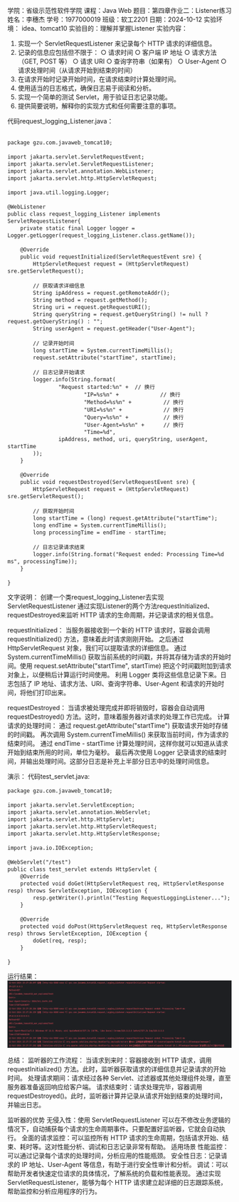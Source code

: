 学院：省级示范性软件学院
课程：Java Web
题目：第四章作业二：Listener练习
姓名：李穗杰
学号：1977000019
班级：软工2201
日期：2024-10-12
实验环境： idea、tomcat10
实验目的：理解并掌握Listener
实验内容：
1. 实现一个 ServletRequestListener 来记录每个 HTTP 请求的详细信息。
2. 记录的信息应包括但不限于：
    ○ 请求时间
    ○ 客户端 IP 地址
    ○ 请求方法（GET, POST 等）
    ○ 请求 URI
    ○ 查询字符串（如果有）
    ○ User-Agent
    ○ 请求处理时间（从请求开始到结束的时间）
3. 在请求开始时记录开始时间，在请求结束时计算处理时间。
4. 使用适当的日志格式，确保日志易于阅读和分析。
5. 实现一个简单的测试 Servlet，用于验证日志记录功能。
6. 提供简要说明，解释你的实现方式和任何需要注意的事项。

代码request_logging_Listener.java：

```

package gzu.com.javaweb_tomcat10;

import jakarta.servlet.ServletRequestEvent;
import jakarta.servlet.ServletRequestListener;
import jakarta.servlet.annotation.WebListener;
import jakarta.servlet.http.HttpServletRequest;

import java.util.logging.Logger;

@WebListener
public class request_logging_Listener implements ServletRequestListener{
    private static final Logger logger = Logger.getLogger(request_logging_Listener.class.getName());

    @Override
    public void requestInitialized(ServletRequestEvent sre) {
        HttpServletRequest request = (HttpServletRequest) sre.getServletRequest();
    
        // 获取请求详细信息
        String ipAddress = request.getRemoteAddr();
        String method = request.getMethod();
        String uri = request.getRequestURI();
        String queryString = request.getQueryString() != null ? request.getQueryString() : "";
        String userAgent = request.getHeader("User-Agent");
    
        // 记录开始时间
        long startTime = System.currentTimeMillis();
        request.setAttribute("startTime", startTime);
    
        // 日志记录开始请求
        logger.info(String.format(
                "Request started:%n" +  // 换行
                        "IP=%s%n" +             // 换行
                        "Method=%s%n" +          // 换行
                        "URI=%s%n" +             // 换行
                        "Query=%s%n" +           // 换行
                        "User-Agent=%s%n" +      // 换行
                        "Time=%d",
                ipAddress, method, uri, queryString, userAgent, startTime
        ));
    }
    
    @Override
    public void requestDestroyed(ServletRequestEvent sre) {
        HttpServletRequest request = (HttpServletRequest) sre.getServletRequest();
    
        // 获取开始时间
        long startTime = (long) request.getAttribute("startTime");
        long endTime = System.currentTimeMillis();
        long processingTime = endTime - startTime;
    
        // 日志记录请求结束
        logger.info(String.format("Request ended: Processing Time=%d ms", processingTime));
    }

}
```

文字说明：
创建一个类request_logging_Listener去实现ServletRequestListener
通过实现Listener的两个方法requestInitialized、requestDestroyed来监听 HTTP 请求的生命周期，并记录请求的相关信息。

requestInitialized：
当服务器接收到一个新的 HTTP 请求时，容器会调用 requestInitialized() 方法，意味着此时请求刚刚开始。
之后通过 HttpServletRequest 对象，我们可以提取请求的详细信息。
通过System.currentTimeMillis() 获取当前系统的时间戳，并将其存储为请求的开始时间。使用 request.setAttribute("startTime", startTime) 把这个时间戳附加到请求对象上，以便稍后计算运行时间使用。
利用 Logger 类将这些信息记录下来。日志包括了 IP 地址、请求方法、URI、查询字符串、User-Agent 和请求的开始时间，将他们打印出来。

requestDestroyed：
当请求被处理完成并即将销毁时，容器会自动调用 requestDestroyed() 方法。这时，意味着服务器对请求的处理工作已完成。
计算请求的处理时间：
通过 request.getAttribute("startTime") 获取请求开始时存储的时间戳。
再次调用 System.currentTimeMillis() 来获取当前时间，作为请求的结束时间。
通过 endTime - startTime 计算处理时间，这样你就可以知道从请求开始到结束所用的时间，单位为毫秒。
最后再次使用 Logger 记录请求的结束时间，并输出处理时间。这部分日志是补充上半部分日志中的处理时间信息。

演示：
代码test_servlet.java:

```
package gzu.com.javaweb_tomcat10;

import jakarta.servlet.ServletException;
import jakarta.servlet.annotation.WebServlet;
import jakarta.servlet.http.HttpServlet;
import jakarta.servlet.http.HttpServletRequest;
import jakarta.servlet.http.HttpServletResponse;

import java.io.IOException;

@WebServlet("/test")
public class test_servlet extends HttpServlet {
    @Override
    protected void doGet(HttpServletRequest req, HttpServletResponse resp) throws ServletException, IOException {
        resp.getWriter().println("Testing RequestLoggingListener...");
    }

    @Override
    protected void doPost(HttpServletRequest req, HttpServletResponse resp) throws ServletException, IOException {
        doGet(req, resp);
    }

}
```

运行结果：
![alt text](image.png)





总结：
监听器的工作流程：
当请求到来时：容器接收到 HTTP 请求，调用 requestInitialized() 方法。此时，监听器获取请求的详细信息并记录请求的开始时间。
处理请求期间：请求经过各种 Servlet、过滤器或其他处理组件处理，直至服务器准备返回响应给客户端。
请求结束时：请求处理完毕，容器调用 requestDestroyed()。此时，监听器计算并记录从请求开始到结束的处理时间，并输出日志。

监听器的优势
无侵入性：使用 ServletRequestListener 可以在不修改业务逻辑的情况下，自动捕获每个请求的生命周期事件。只要配置好监听器，它就会自动执行。
全面的请求监控：可以监控所有 HTTP 请求的生命周期，包括请求开始、结束、耗时等。这对性能分析、调试和日志记录非常有帮助。
适用场景
性能监控：可以通过记录每个请求的处理时间，分析应用的性能瓶颈。
安全性日志：记录请求的 IP 地址、User-Agent 等信息，有助于进行安全性审计和分析。
调试：可以帮助开发者快速定位请求的具体情况，了解系统的负载和性能表现。
通过实现 ServletRequestListener，能够为每个 HTTP 请求建立起详细的日志跟踪系统，帮助监控和分析应用程序的行为。